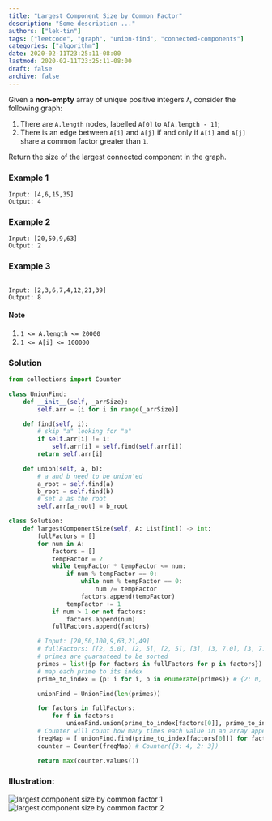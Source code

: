 ```yaml
---
title: "Largest Component Size by Common Factor"
description: "Some description ..."
authors: ["lek-tin"]
tags: ["leetcode", "graph", "union-find", "connected-components"]
categories: ["algorithm"]
date: 2020-02-11T23:25:11-08:00
lastmod: 2020-02-11T23:25:11-08:00
draft: false
archive: false
---
```

Given a **non-empty** array of unique positive integers `A`, consider the following graph:  
1. There are `A.length` nodes, labelled `A[0]` to `A[A.length - 1]`;
2. There is an edge between `A[i]` and `A[j]` if and only if `A[i]` and `A[j]` share a common factor greater than `1`.

Return the size of the largest connected component in the graph.  

### Example 1
```
Input: [4,6,15,35]
Output: 4
```

### Example 2
```
Input: [20,50,9,63]
Output: 2
```

### Example 3
```

Input: [2,3,6,7,4,12,21,39]
Output: 8
```

#### Note

1. `1 <= A.length <= 20000`
2. `1 <= A[i] <= 100000`

### Solution

```python
from collections import Counter

class UnionFind:
    def __init__(self, _arrSize):
        self.arr = [i for i in range(_arrSize)]

    def find(self, i):
        # skip "a" looking for "a"
        if self.arr[i] != i:
            self.arr[i] = self.find(self.arr[i])
        return self.arr[i]

    def union(self, a, b):
        # a and b need to be union'ed
        a_root = self.find(a)
        b_root = self.find(b)
        # set a as the root
        self.arr[a_root] = b_root

class Solution:
    def largestComponentSize(self, A: List[int]) -> int:
        fullFactors = []
        for num in A:
            factors = []
            tempFactor = 2
            while tempFactor * tempFactor <= num:
                if num % tempFactor == 0:
                    while num % tempFactor == 0:
                        num /= tempFactor
                    factors.append(tempFactor)
                tempFactor += 1
            if num > 1 or not factors:
                factors.append(num)
            fullFactors.append(factors)

        # Input: [20,50,100,9,63,21,49]
        # fullFactors: [[2, 5.0], [2, 5], [2, 5], [3], [3, 7.0], [3, 7.0], [7]]
        # primes are guaranteed to be sorted
        primes = list({p for factors in fullFactors for p in factors})
        # map each prime to its index
        prime_to_index = {p: i for i, p in enumerate(primes)} # {2: 0, 3: 1, 5.0: 2, 7.0: 3}

        unionFind = UnionFind(len(primes))

        for factors in fullFactors:
            for f in factors:
                unionFind.union(prime_to_index[factors[0]], prime_to_index[f])
        # Counter will count how many times each value in an array appears.
        freqMap = [ unionFind.find(prime_to_index[factors[0]]) for factors in fullFactors ] # [2, 2, 2, 3, 3, 3, 3]
        counter = Counter(freqMap) # Counter({3: 4, 2: 3})

        return max(counter.values())
```

### Illustration:
![largest component size by common factor 1](/img/post/largest-component-size-by-common-factor-1.jpg)
![largest component size by common factor 2](/img/post/largest-component-size-by-common-factor-2.jpg)